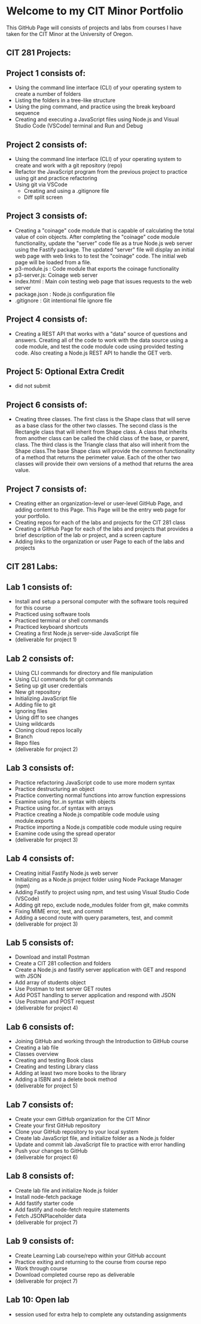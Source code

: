 # Welcome to my CIT Minor Portfolio

This GitHub Page will consists of projects and labs from courses I have taken for the CIT Minor at the University of Oregon.

## CIT 281 Projects:

## Project 1 consists of: 
- Using the command line interface (CLI) of your operating system to create a number of folders
- Listing the folders in a tree-like structure
- Using the ping command, and practice using the break keyboard sequence
- Creating and executing a JavaScript files using Node.js and Visual Studio Code (VSCode) terminal and Run and Debug

## Project 2 consists of:
- Using the command line interface (CLI) of your operating system to create and work with a git repository (repo)
- Refactor the JavaScript program from the previous project to practice using git and practice refactoring
- Using git via VSCode
  - Creating and using a .gitignore file
  - Diff split screen

## Project 3 consists of:
- Creating a "coinage" code module that is capable of calculating the total value of coin objects. After completing the "coinage" code module functionality, update the "server" code file as a true Node.js web server using the Fastify package. The updated "server" file will display an initial web page with web links to to test the "coinage" code. The initial web page will be loaded from a file.
- p3-module.js : Code module that exports the coinage functionality
- p3-server.js: Coinage web server 
- index.html : Main coin testing web page that issues requests to the web server
- package.json : Node.js configuration file
- .gitignore : Git intentional file ignore file

## Project 4 consists of:
- Creating a REST API that works with a "data" source of questions and answers. Creating all of the code to work with the data source using a code module, and test the code module code using provided testing code. Also creating a Node.js REST API to handle the GET verb. 

## Project 5: Optional Extra Credit
- did not submit

## Project 6 consists of:
- Creating three classes. The first class is the Shape class that will serve as a base class for the other two classes. The second class is the Rectangle class that will inherit from Shape class. A class that inherits from another class can be called the child class of the base, or parent, class. The third class is the Triangle class that also will inherit from the Shape class.The base Shape class will provide the common functionality of a method that returns the perimeter value. Each of the other two classes will provide their own versions of a method that returns the area value. 

## Project 7 consists of:
- Creating either an organization-level or user-level GitHub Page, and adding content to this Page. This Page will be the entry web page for your portfolio.
- Creating repos for each of the labs and projects for the CIT 281 class
- Creating a GitHub Page for each of the labs and projects that provides a brief description of the lab or project, and a screen capture
- Adding links to the organization or user Page to each of the labs and projects

## CIT 281 Labs:

## Lab 1 consists of:
- Install and setup a personal computer with the software tools required for this course
- Practiced using software tools
- Practiced terminal or shell commands
- Practiced keyboard shortcuts
- Creating a first Node.js server-side JavaScript file
- (deliverable for project 1)

## Lab 2 consists of:
- Using CLI commands for directory and file manipulation
- Using CLI commands for git commands
- Seting up git user credentials
- New git repository
- Initializing JavaScript file
- Adding file to git
- Ignoring files
- Using diff to see changes
- Using wildcards
- Cloning cloud repos locally
- Branch
- Repo files
- (deliverable for project 2)

## Lab 3 consists of:
- Practice refactoring JavaScript code to use more modern syntax
- Practice destructuring an object
- Practice converting normal functions into arrow function expressions
- Examine using for..in  syntax with objects
- Practice using for..of syntax with arrays
- Practice creating a Node.js compatible code module using module.exports
- Practice importing a Node.js compatible code module using require
- Examine code using the spread operator
- (deliverable for project 3)

## Lab 4 consists of:
- Creating initial Fastify Node.js web server
- Initializing as a Node.js project folder using Node Package Manager (npm)
- Adding Fastify to project using npm, and test using Visual Studio Code (VSCode)
- Adding git repo, exclude node_modules folder from git, make commits
- Fixing MIME error, test, and commit
- Adding a second route with query parameters, test, and commit
- (deliverable for project 3)

## Lab 5 consists of:
- Download and install Postman
- Create a CIT 281 collection and folders
- Create a Node.js and fastify server application with GET and respond with JSON
- Add array of students object
- Use Postman to test server GET routes
- Add POST handling to server application and respond with JSON
- Use Postman and POST request
- (deliverable for project 4)

## Lab 6 consists of:
- Joining GitHub and working through the Introduction to GitHub course
- Creating a lab file
- Classes overview
- Creating and testing Book class
- Creating and testing Library class
- Adding at least two more books to the library
- Adding a ISBN and a delete book method
- (deliverable for project 5)

## Lab 7 consists of:
- Create your own GitHub organization for the CIT Minor
- Create your first GitHub repository
- Clone your GitHub repository to your local system
- Create lab JavaScript file, and initialize folder as a Node.js folder
- Update and commit lab JavaScript file to practice with error handling
- Push your changes to GitHub
- (deliverable for project 6)

## Lab 8 consists of:
- Create lab file and initialize Node.js folder
- Install node-fetch package
- Add fastify starter code
- Add fastify and node-fetch require statements
- Fetch JSONPlaceholder data
- (deliverable for project 7)

## Lab 9 consists of:
- Create Learning Lab course/repo within your GitHub account
- Practice exiting and returning to the course from course repo
- Work through course
- Download completed course repo as deliverable
- (deliverable for project 7)

## Lab 10: Open lab
- session used for extra help to complete any outstanding assignments
